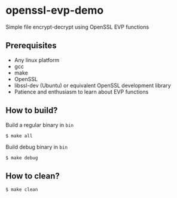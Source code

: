 # openssl-evp-demo
Simple file encrypt-decrypt using OpenSSL EVP functions

## Prerequisites
* Any linux platform
* gcc
* make
* OpenSSL
* libssl-dev (Ubuntu) or equivalent OpenSSL development library
* Patience and enthusiasm to learn about EVP functions

## How to build?

Build a regular binary in `bin` 

`$ make all`

Build debug binary in `bin`

`$ make debug`

## How to clean?
`$ make clean`
